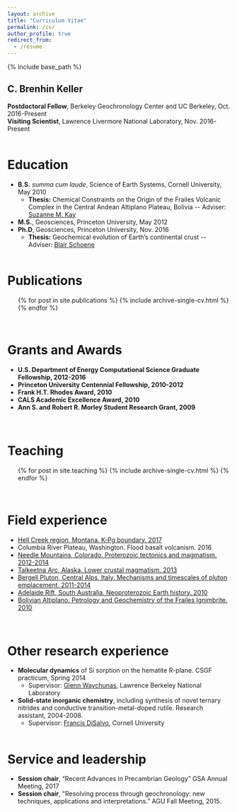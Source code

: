 ```yaml
---
layout: archive
title: "Curriculum Vitae"
permalink: /cv/
author_profile: true
redirect_from:
  - /resume
---
```

{% include base_path %}

C. Brenhin Keller
---
<b>Postdoctoral Fellow</b>, Berkeley Geochronology Center and UC Berkeley, Oct. 2016-Present <br/>
<b>Visiting Scientist</b>, Lawrence Livermore National Laboratory, Nov. 2016-Present
<br/><br/>

Education
======
* <b>B.S.</b> <i>summa cum laude</i>, Science of Earth Systems, Cornell University, May 2010
  * <b>Thesis:</b> Chemical Constraints on the Origin of the Frailes Volcanic Complex in the Central Andean Altiplano Plateau, Bolivia -- Adviser: [Suzanne M. Kay](http://www.geo.cornell.edu/geology/cap/faculty/suzanne_m_kay.html)
* <b>M.S.</b>, Geosciences, Princeton University, May 2012
* <b>Ph.D</b>, Geosciences, Princeton University, Nov. 2016
  * <b>Thesis:</b> Geochemical evolution of Earth’s continental crust -- Adviser: [Blair Schoene](https://www.princeton.edu/geosciences/people/schoene/)
<br/><br/>

Publications
======
  <ul>{% for post in site.publications %}
    {% include archive-single-cv.html %}
  {% endfor %}</ul>
  <br/>

Grants and Awards
======
* <b>U.S. Department of Energy Computational Science Graduate Fellowship, 2012-2016</b>
* <b>Princeton University Centennial Fellowship, 2010-2012</b>
* <b>Frank H.T. Rhodes Award, 2010</b>
* <b>CALS Academic Excellence Award, 2010</b>
* <b>Ann S. and Robert R. Morley Student Research Grant, 2009</b>
<br/><br/><br/>

Teaching
======
  <ul>{% for post in site.teaching %}
    {% include archive-single-cv.html %}
  {% endfor %}</ul>
  <br/>
  
Field experience
======
* [<u>Hell Creek region, Montana. K-Pg boundary. 2017</u>](/portfolio/100-hell-creek-2017/)
* Columbia River Plateau, Washington. Flood basalt volcanism. 2016
* [<u>Needle Mountains, Colorado. Proterozoic tectonics and magmatism. 2012-2014</u>](/portfolio/105-needle-mountains-2014/)
* [<u>Talkeetna Arc, Alaska. Lower crustal magmatism. 2013</u>](/portfolio/106-talkeetna-2013/)
* [<u>Bergell Pluton, Central Alps, Italy. Mechanisms and timescales of pluton emplacement. 2011-2014</u>](/portfolio/109-bergell-2011/)
* [<u>Adelaide Rift, South Australia. Neoproterozoic Earth history. 2010</u>](/portfolio/110-flinders-2010/)
* [<u>Bolivian Altiplano. Petrology and Geochemistry of the Frailes Ignimbrite. 2010</u>](/portfolio/111-frailes-2010/)
<br/><br/><br/>

Other research experience
======
* <b>Molecular dynamics</b> of Si sorption on the hematite R-plane. CSGF practicum, Spring 2014
  * Supervisor: [Glenn Waychunas](https://eesa.lbl.gov/profiles/glenn-a-waychunas/), Lawrence Berkeley National Laboratory
* <b>Solid-state inorganic chemistry</b>, including synthesis of novel ternary nitrides and conductive transition-metal-doped rutile. Research assistant, 2004-2008.
  * Supervisor: [Francis DiSalvo](http://chemistry.cornell.edu/francis-disalvo), Cornell University
<br/><br/>

Service and leadership
======
* <b>Session chair</b>, “Recent Advances in Precambrian Geology” GSA Annual Meeting, 2017 
* <b>Session chair</b>, "Resolving process through geochronology: new techniques, applications and interpretations.” AGU Fall Meeting, 2015.

